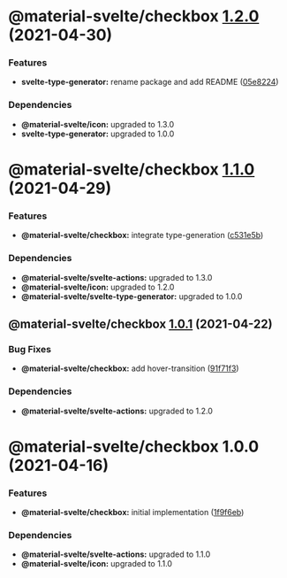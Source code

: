 # @material-svelte/checkbox [1.2.0](https://github.com/material-svelte/material-svelte/compare/@material-svelte/checkbox@1.1.0...@material-svelte/checkbox@1.2.0) (2021-04-30)


### Features

* **svelte-type-generator:** rename package and add README ([05e8224](https://github.com/material-svelte/material-svelte/commit/05e8224fa6b1d6ec93c6b82ccf1bf0af3f2dc042))





### Dependencies

* **@material-svelte/icon:** upgraded to 1.3.0
* **svelte-type-generator:** upgraded to 1.0.0

# @material-svelte/checkbox [1.1.0](https://github.com/material-svelte/material-svelte/compare/@material-svelte/checkbox@1.0.1...@material-svelte/checkbox@1.1.0) (2021-04-29)


### Features

* **@material-svelte/checkbox:** integrate type-generation ([c531e5b](https://github.com/material-svelte/material-svelte/commit/c531e5b1f3c8910cda59051cbe4da33b229c2039))





### Dependencies

* **@material-svelte/svelte-actions:** upgraded to 1.3.0
* **@material-svelte/icon:** upgraded to 1.2.0
* **@material-svelte/svelte-type-generator:** upgraded to 1.0.0

## @material-svelte/checkbox [1.0.1](https://github.com/material-svelte/material-svelte/compare/@material-svelte/checkbox@1.0.0...@material-svelte/checkbox@1.0.1) (2021-04-22)


### Bug Fixes

* **@material-svelte/checkbox:** add hover-transition ([91f71f3](https://github.com/material-svelte/material-svelte/commit/91f71f311b9797b3fccf6d8909f5d5a185af41d8))





### Dependencies

* **@material-svelte/svelte-actions:** upgraded to 1.2.0

# @material-svelte/checkbox 1.0.0 (2021-04-16)


### Features

* **@material-svelte/checkbox:** initial implementation ([1f9f6eb](https://github.com/material-svelte/material-svelte/commit/1f9f6eb271a33d19b2336a93af0b8235dbbf9c1f))





### Dependencies

* **@material-svelte/svelte-actions:** upgraded to 1.1.0
* **@material-svelte/icon:** upgraded to 1.1.0
